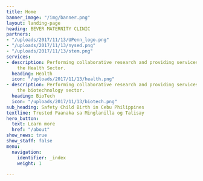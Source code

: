 ```yaml
---
title: Home
banner_image: "/img/banner.png"
layout: landing-page
heading: BEVER MATERNITY CLINIC
partners:
- "/uploads/2017/11/13/UPenn_logo.png"
- "/uploads/2017/11/13/nysed.png"
- "/uploads/2017/11/13/stem.png"
services:
- description: Performing collaborative research and providing services to support
    the Health Sector.
  heading: Health
  icon: "/uploads/2017/11/13/health.png"
- description: Performing collaborative research and providing services to support
    the biotechnology sector.
  heading: BioTech
  icon: "/uploads/2017/11/13/biotech.png"
sub_heading: Safety Child Birth in Cebu Philippines
textline: Trusted Paanaka sa Minglanilla og Talisay
hero_button:
  text: Learn more
  href: "/about"
show_news: true
show_staff: false
menu:
  navigation:
    identifier: _index
    weight: 1

---
```

